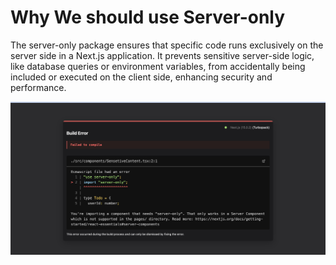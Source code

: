 # Why We should use Server-only 

The server-only package ensures that specific code runs exclusively on the server side in a Next.js application. It prevents sensitive server-side logic, like database queries or environment variables, from accidentally being included or executed on the client side, enhancing security and performance.

![Supermaven Screenshot](/src/assets/sc.jpg)